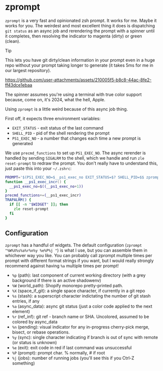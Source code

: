 # zprompt

`zprompt` is a very fast and opinionated zsh prompt. It works for me. Maybe it
works for you. The weirdest and most excellent thing it does is dispatching `git
status` as an async job and rerendering the prompt with a spinner until it
completes, then resolving the indicator to magenta (dirty) or green (clean).

> [!TIP]
> This lets you have git dirty/clean information in your prompt even in a huge
> repo without your prompt taking longer to generate (it takes 5ms for me in our
> largest repository).


https://github.com/user-attachments/assets/210005f5-b8c8-44ac-8fe2-ff43dce1ebaa


The spinner assumes you're using a terminal with true color support because, come
on, it's 2024, what the hell, Apple.

Using `zprompt` is a little weird because of this async job thing.

First off, it expects three environment variables:
* `EXIT_STATUS` - exit status of the last command
* `SHELL_PID` - pid of the shell rendering the prompt
* `PS1_EXEC_NO` - a number that changes each time a new prompt is generated

We use `precmd_functions` to set up `PS1_EXEC_NO`. The async rerender is handled
by sending `SIGALRM` to the shell, which we handle and run `zle reset-prompt` to
redraw the prompt. You don't really have to understand this, just paste this
into your `~/.zshrc`:

```zsh
PROMPT='$(PS1_EXEC_NO=$__ps1_exec_no EXIT_STATUS=$? SHELL_PID=$$ zprompt)'
function __ps1_exec_incr() {
  __ps1_exec_no=$((__ps1_exec_no+1))
}
precmd_functions+=(__ps1_exec_incr)
TRAPALRM() {
  if [[ -n "$WIDGET" ]]; then
    zle reset-prompt
  fi
}
```

## Configuration

`zprompt` has a handful of widgets. The default configuration (`zprompt
"%W%X%s%a%r%n%y %e%P%j "`) is what I use, but you can assemble them in whichever
way you like. You can probably call zprompt multiple times per prompt with
different format strings if you want, but I would really strongly recommend
against having `%a` multiple times per prompt!

* `%p` (path): last component of current working directory (with a grey
  background if there is an active shadowenv)
* `%W` (world_path): Shopify monorepo pretty-printed path.
* `%X` (space_if_git): a single space character, if currently in a git repo
* `%s` (stash): a superscript character indictating the number of git stash
  entries, if any
* `%a` (async_data): async git status (just a color code applied to the next
  element)
* `%r` (ref_inf): git ref - branch name or SHA. Uncolored, assumed to be colored
  by async_data
* `%n` (pending): visual indicator for any in-progress cherry-pick merge,
  bisect, or rebase operations.
* `%y` (sync): single character indicating if branch is out of sync with remote
  (or status is unknown)
* `%e` (exit): exit code in red if last command was unsuccessful
* `%P` (prompt): prompt char. % normally, # if root
* `%j` (jobs): number of running jobs (you'll see this if you Ctrl-Z something)

